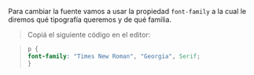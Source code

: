 Para cambiar la fuente vamos a usar la propiedad `font-family` a la cual le diremos qué tipografía queremos y de qué familia.

> Copiá el siguiente código en el editor:

> ```css
> p {
> font-family: "Times New Roman", "Georgia", Serif;
> }
> ```
